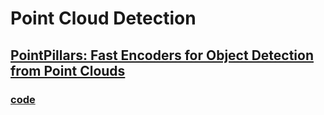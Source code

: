 # Point Cloud Detection

## [PointPillars: Fast Encoders for Object Detection from Point Clouds](https://arxiv.org/abs/1812.05784)
### [code](https://github.com/nutonomy/second.pytorch)
